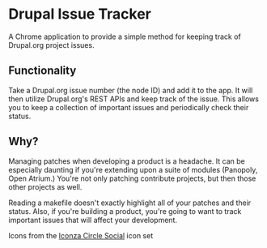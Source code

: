 # Drupal Issue Tracker

A Chrome application to provide a simple method for keeping track of Drupal.org project issues.

## Functionality

Take a Drupal.org issue number (the node ID) and add it to the app. It will then utilize Drupal.org's REST APIs and keep
track of the issue. This allows you to keep a collection of important issues and periodically check their status.

## Why?
Managing patches when developing a product is a headache. It can be especially daunting if you're extending upon a suite
of modules (Panopoly, Open Atrium.) You're not only patching contribute projects, but then those other projects as well.

Reading a makefile doesn't exactly highlight all of your patches and their status. Also, if you're building a product, 
you're going to want to track important issues that will affect your development.


Icons from the [Iconza Circle Social](https://www.iconfinder.com/iconsets/iconza-circle-social) icon set